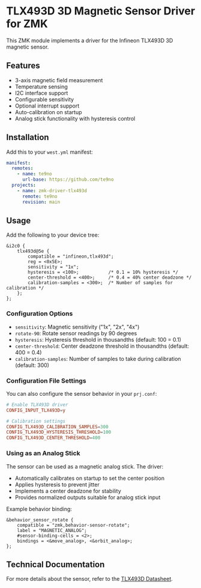 # TLX493D 3D Magnetic Sensor Driver for ZMK

This ZMK module implements a driver for the Infineon TLX493D 3D magnetic sensor.

## Features

- 3-axis magnetic field measurement
- Temperature sensing
- I2C interface support
- Configurable sensitivity
- Optional interrupt support
- Auto-calibration on startup
- Analog stick functionality with hysteresis control

## Installation

Add this to your `west.yml` manifest:

```yaml
manifest:
  remotes:
    - name: te9no
      url-base: https://github.com/te9no
  projects:
    - name: zmk-driver-tlx493d
      remote: te9no
      revision: main
```

## Usage

Add the following to your device tree:

```dts
&i2c0 {
    tlx493d@5e {
        compatible = "infineon,tlx493d";
        reg = <0x5E>;
        sensitivity = "1x";
        hysteresis = <100>;           /* 0.1 = 10% hysteresis */
        center-threshold = <400>;     /* 0.4 = 40% center deadzone */
        calibration-samples = <300>;  /* Number of samples for calibration */
    };
};
```

### Configuration Options

- `sensitivity`: Magnetic sensitivity ("1x", "2x", "4x")
- `rotate-90`: Rotate sensor readings by 90 degrees
- `hysteresis`: Hysteresis threshold in thousandths (default: 100 = 0.1)
- `center-threshold`: Center deadzone threshold in thousandths (default: 400 = 0.4)
- `calibration-samples`: Number of samples to take during calibration (default: 300)

### Configuration File Settings

You can also configure the sensor behavior in your `prj.conf`:

```conf
# Enable TLX493D driver
CONFIG_INPUT_TLX493D=y

# Calibration settings
CONFIG_TLX493D_CALIBRATION_SAMPLES=300
CONFIG_TLX493D_HYSTERESIS_THRESHOLD=100
CONFIG_TLX493D_CENTER_THRESHOLD=400
```

### Using as an Analog Stick

The sensor can be used as a magnetic analog stick. The driver:
- Automatically calibrates on startup to set the center position
- Applies hysteresis to prevent jitter
- Implements a center deadzone for stability
- Provides normalized outputs suitable for analog stick input

Example behavior binding:
```dts
&behavior_sensor_rotate {
    compatible = "zmk,behavior-sensor-rotate";
    label = "MAGNETIC_ANALOG";
    #sensor-binding-cells = <2>;
    bindings = <&move_analog>, <&orbit_analog>;
};
```

## Technical Documentation

For more details about the sensor, refer to the [TLX493D Datasheet](https://www.infineon.com/dgdl/Infineon-TLX493D-DataSheet-v01_00-EN.pdf).
